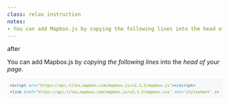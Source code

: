 ```yaml
---
class: relax instruction
notes:
- You can add Mapbox.js by copying the following lines into the head of your page.
---
```


<span class='tag'>after</span>

You can add Mapbox.js by *copying the following lines* into the *head of your page*.

![](img/mapboxjs.png)